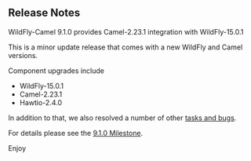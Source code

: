 Release Notes
-------------------

WildFly-Camel 9.1.0 provides Camel-2.23.1 integration with WildFly-15.0.1

This is a minor update release that comes with a new WildFly and Camel versions.

Component upgrades include

* WildFly-15.0.1
* Camel-2.23.1
* Hawtio-2.4.0

In addition to that, we also resolved a number of other [tasks and bugs](https://github.com/wildfly-extras/wildfly-camel/blob/master/docs/Changelog.md).

For details please see the [9.1.0 Milestone](https://github.com/wildfly-extras/wildfly-camel/issues?q=milestone%3A9.1.0).

Enjoy
